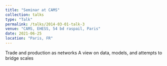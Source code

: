 ```yaml
---
title: "Seminar at CAMS"
collection: talks
type: "Talk"
permalink: /talks/2014-03-01-talk-3
venue: "CAMS, EHESS, 54 bd raspail, Paris"
date: 2021-06-25
location: "Paris, FR"
---
```


Trade and production as networks A view on data, models, and attempts to bridge scales
